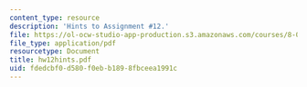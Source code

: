 ```yaml
---
content_type: resource
description: 'Hints to Assignment #12.'
file: https://ol-ocw-studio-app-production.s3.amazonaws.com/courses/8-022-physics-ii-electricity-and-magnetism-fall-2002/fdedcbf0d580f0ebb1898fbceea1991c_hw12hints.pdf
file_type: application/pdf
resourcetype: Document
title: hw12hints.pdf
uid: fdedcbf0-d580-f0eb-b189-8fbceea1991c
---
```

